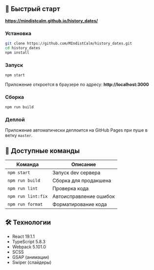 ## 🚀 Быстрый старт
**https://mindistcalm.github.io/history_dates/**
### Установка
```bash
git clone https://github.com/MIndistCalm/history_dates.git
cd history_dates
npm install
```

### Запуск
```bash
npm start
```

Приложение откроется в браузере по адресу: **http://localhost:3000**

### Сборка
```bash
npm run build
```

### Деплой
Приложение автоматически деплоится на GitHub Pages при пуше в ветку `master`.

## 📝 Доступные команды

| Команда | Описание |
|---------|----------|
| `npm start` | Запуск dev сервера |
| `npm run build` | Сборка для продакшена |
| `npm run lint` | Проверка кода |
| `npm run lint:fix` | Автоисправление ошибок |
| `npm run format` | Форматирование кода |

## 🛠 Технологии

- React 19.1.1
- TypeScript 5.8.3
- Webpack 5.101.0
- SCSS
- GSAP (анимации)
- Swiper (слайдеры)

